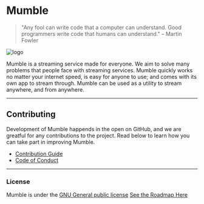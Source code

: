 # Mumble
> "Any fool can write code that a computer can understand. Good programmers write code that humans can understand." – Martin Fowler

![logo](https://user-images.githubusercontent.com/67658523/198033828-cfe60c82-bc0e-444b-a78d-184c37221797.jpg)


Mumble is a streaming service made for everyone. We aim to solve many problems that people face with streaming services. Mumble quickly works no matter your internet speed, is easy for anyone to use; and comes with its own app to stream through. Mumble can be used as a utility to stream anywhere, and from anywhere.

---

## Contributing

Development of Mumble happends in the open on GitHub, and we are greatful for any contributions to the project. Read below to learn how you can take part in improving Mumble.

- [Contribution Guide](./docs/CONTRIBUTING.md)
- [Code of Conduct](./docs/CODE_OF_CONDUCT.md)

---

### License
Mumble is under the [GNU General public license](./LICENSE.md)
[See the Roadmap Here](./docs/roadmap.md)
